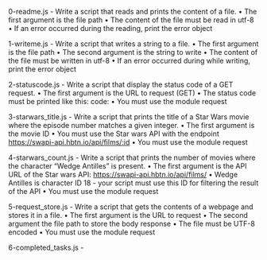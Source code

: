 0-readme.js - Write a script that reads and prints the content of a file.
    • The first argument is the file path
    • The content of the file must be read in utf-8
    • If an error occurred during the reading, print the error object

1-writeme.js - Write a script that writes a string to a file.
    • The first argument is the file path
    • The second argument is the string to write
    • The content of the file must be written in utf-8
    • If an error occurred during while writing, print the error object

2-statuscode.js - Write a script that display the status code of a GET request.
    • The first argument is the URL to request (GET)
    • The status code must be printed like this: code: <status code>
    • You must use the module request

3-starwars_title.js - Write a script that prints the title of a Star Wars movie where the episode number matches a given integer.
    • The first argument is the movie ID
    • You must use the Star wars API with the endpoint https://swapi-api.hbtn.io/api/films/:id
    • You must use the module request

4-starwars_count.js - Write a script that prints the number of movies where the character “Wedge Antilles” is present.
    • The first argument is the API URL of the Star wars API: https://swapi-api.hbtn.io/api/films/
    • Wedge Antilles is character ID 18 - your script must use this ID for filtering the result of the API
    • You must use the module request

5-request_store.js - Write a script that gets the contents of a webpage and stores it in a file.
    • The first argument is the URL to request
    • The second argument the file path to store the body response
    • The file must be UTF-8 encoded
    • You must use the module request

6-completed_tasks.js - 